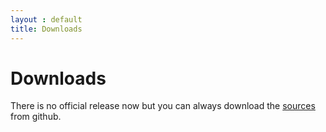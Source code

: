 ```yaml
---
layout : default
title: Downloads
---
```


# Downloads

There is no official release now but you can always download the <a href="https://github.com/jbee/silk">sources</a> from github.  